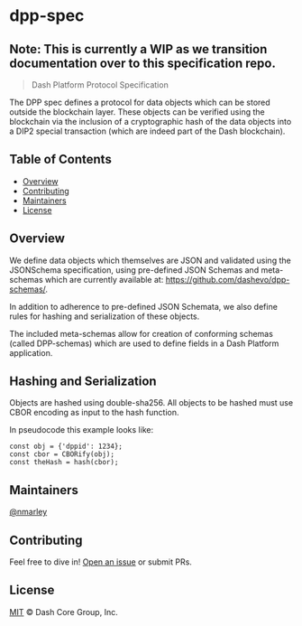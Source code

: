 # dpp-spec

## Note: This is currently a WIP as we transition documentation over to this specification repo.

> Dash Platform Protocol Specification

The DPP spec defines a protocol for data objects which can be stored outside the
blockchain layer. These objects can be verified using the blockchain via the inclusion
of a cryptographic hash of the data objects into a DIP2 special transaction
(which are indeed part of the Dash blockchain).

## Table of Contents

- [Overview](#overview)
- [Contributing](#contributing)
- [Maintainers](#maintainers)
- [License](#license)

## Overview

We define data objects which themselves are JSON and validated using the
JSONSchema specification, using pre-defined JSON Schemas and meta-schemas which
are currently available at: <https://github.com/dashevo/dpp-schemas/>.

In addition to adherence to pre-defined JSON Schemata, we also define rules for
hashing and serialization of these objects.

The included meta-schemas allow for creation of conforming schemas (called
DPP-schemas) which are used to define fields in a Dash Platform application.

## Hashing and Serialization

Objects are hashed using double-sha256. All objects to be hashed must use CBOR
encoding as input to the hash function.

In pseudocode this example looks like:

```
const obj = {'dppid': 1234};
const cbor = CBORify(obj);
const theHash = hash(cbor);
```

## Maintainers

[@nmarley](https://github.com/nmarley)

## Contributing

Feel free to dive in! [Open an issue](https://github.com/nmarley/dpp-spec/issues/new) or submit PRs.

## License

[MIT](LICENSE) &copy; Dash Core Group, Inc.
